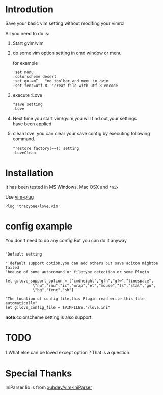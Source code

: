 # Introdution

Save your basic vim setting without modifing your vimrc!

All you need to do is:

1. Start gvim/vim
2. do some vim option setting in cmd window or menu

    for example

	```vim
	:set nonu  
	:colorscheme desert
    :set go-=mT   "no toolbar and menu in gvim
    :set fenc=utf-8  "creat file with utf-8 encode
	```

3. execute :Love

	```vim
    "save setting
    :Love
	```

4. Next time you start vim/gvim,you will find out,your settings  
have been applied.

5. clean love. you can clear your save config by executing following command.

	```vim
    "restore factory(==!) setting
    :LoveClean
	```

# Installation

It has been tested in MS Windows, Mac OSX and `*nix`

Use [vim-plug](https://github.com/junegunn/vim-plug)

```vim
Plug 'tracyone/love.vim'
```

# config example

You don't need to do any config.But you can do it anyway

```vim

"Default setting

" default support option,you can add others but save aciton mightbe failed 
"beause of some autocomand or filetype detection or some Plugin

let g:love_support_option = ["cmdheight","gfn","gfw","linespace",
            \"nu","rnu","ic","wrap","et","mouse","ls","stal","go",
            \"bg","fenc","sh"]

"The location of config file,this Plugin read write this file automatically"
let g:love_config_file = $VIMFILES."/love.ini"

```

**note**:colorscheme setting is also support.

# TODO 

1.What else can be loved except option？That is a question.

# Special Thanks

IniParser lib is from [xuhdev/vim-IniParser](https://github.com/xuhdev/vim-IniParser)

